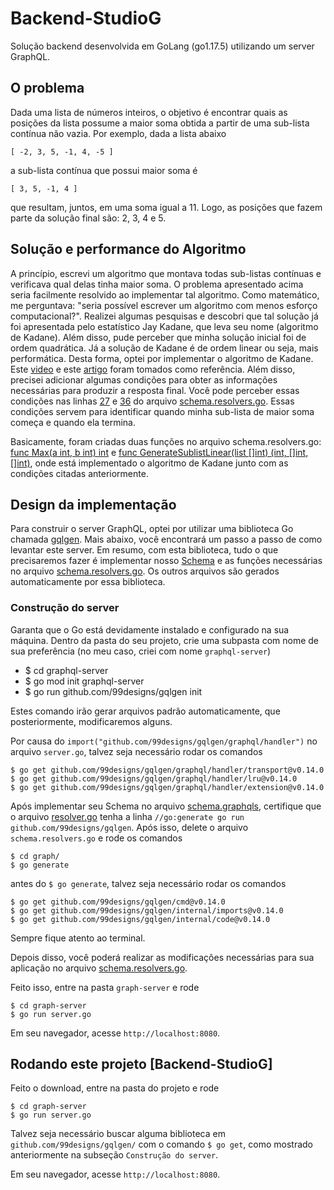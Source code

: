 # Backend-StudioG
Solução backend desenvolvida em GoLang (go1.17.5) utilizando um server GraphQL.

## O problema
Dada uma lista de números inteiros, o objetivo é encontrar quais as posições da lista possume a maior soma obtida a partir de uma sub-lista contínua não vazia.
Por exemplo, dada a lista abaixo

```
[ -2, 3, 5, -1, 4, -5 ]
```

a sub-lista contínua que possui maior soma é

```
[ 3, 5, -1, 4 ]
```

que resultam, juntos, em uma soma igual a 11. Logo, as posições que fazem parte da solução final são: 2, 3, 4 e 5.

## Solução e performance do Algoritmo
A princípio, escrevi um algoritmo que montava todas sub-listas contínuas e verificava qual delas tinha maior soma. O problema apresentado acima seria facilmente resolvido ao implementar tal algoritmo. Como matemático, me perguntava: "seria possível escrever um algoritmo com menos esforço computacional?". Realizei algumas pesquisas e descobri que tal solução já foi apresentada pelo estatístico Jay Kadane, que leva seu nome (algoritmo de Kadane). Além disso, pude perceber que minha solução inicial foi de ordem quadrática. Já a solução de Kadane é de ordem linear ou seja, mais performática. Desta forma, optei por implementar o algoritmo de Kadane. Este [video][1] e este [artigo][2] foram tomados como referência. Além disso, precisei adicionar algumas condições para obter as informações necessárias para produzir a resposta final. Você pode perceber essas condições nas linhas [27](https://github.com/stlandre/Backend-StudioG/blob/main/graphql-server/graph/schema.resolvers.go#L27-L32) e [36](https://github.com/stlandre/Backend-StudioG/blob/main/graphql-server/graph/schema.resolvers.go#L36-L39) do arquivo [schema.resolvers.go][3]. Essas condições servem para identificar quando minha sub-lista de maior soma começa e quando ela termina.

Basicamente, foram criadas duas funções no arquivo schema.resolvers.go: [func Max(a int, b int) int](https://github.com/stlandre/Backend-StudioG/blob/main/graphql-server/graph/schema.resolvers.go#L12-L18) e [func GenerateSublistLinear(list []int) (int, []int, []int)](https://github.com/stlandre/Backend-StudioG/blob/main/graphql-server/graph/schema.resolvers.go#L20-L54), onde está implementado o algoritmo de Kadane junto com as condições citadas anteriormente.

## Design da implementação
Para construir o server GraphQL, optei por utilizar uma biblioteca Go chamada [gqlgen](https://gqlgen.com/). Mais abaixo, você encontrará um passo a passo de como levantar este server. Em resumo, com esta biblioteca, tudo o que precisaremos fazer é implementar nosso [Schema](https://github.com/stlandre/Backend-StudioG/blob/main/graphql-server/graph/schema.graphqls) e as funções necessárias no arquivo [schema.resolvers.go][3]. Os outros arquivos são gerados automaticamente por essa biblioteca.

### Construção do server
Garanta que o Go está devidamente instalado e configurado na sua máquina. Dentro da pasta do seu projeto, crie uma subpasta com nome de sua preferência (no meu caso, criei com nome `graphql-server`)

* $ cd graphql-server
* $ go mod init graphql-server
* $ go run github.com/99designs/gqlgen init

Estes comando irão gerar arquivos padrão automaticamente, que posteriormente, modificaremos alguns.

Por causa do `import("github.com/99designs/gqlgen/graphql/handler")` no arquivo `server.go`, talvez seja necessário rodar os comandos

```
$ go get github.com/99designs/gqlgen/graphql/handler/transport@v0.14.0
$ go get github.com/99designs/gqlgen/graphql/handler/lru@v0.14.0
$ go get github.com/99designs/gqlgen/graphql/handler/extension@v0.14.0
```

Após implementar seu Schema no arquivo [schema.graphqls](https://github.com/stlandre/Backend-StudioG/blob/main/graphql-server/graph/schema.graphqls), certifique que o arquivo [resolver.go](https://github.com/stlandre/Backend-StudioG/blob/main/graphql-server/graph/resolver.go) tenha a linha `//go:generate go run github.com/99designs/gqlgen`. Após isso, delete o arquivo `schema.resolvers.go` e rode os comandos

```
$ cd graph/
$ go generate
```
antes do `$ go generate`, talvez seja necessário rodar os comandos

```
$ go get github.com/99designs/gqlgen/cmd@v0.14.0
$ go get github.com/99designs/gqlgen/internal/imports@v0.14.0
$ go get github.com/99designs/gqlgen/internal/code@v0.14.0
```
Sempre fique atento ao terminal.

Depois disso, você poderá realizar as modificações necessárias para sua aplicação no arquivo [schema.resolvers.go][3].

Feito isso, entre na pasta `graph-server` e rode

```
$ cd graph-server
$ go run server.go
```
Em seu navegador, acesse `http://localhost:8080`.

## Rodando este projeto [Backend-StudioG]
Feito o download, entre na pasta do projeto e rode

```
$ cd graph-server
$ go run server.go
```
Talvez seja necessário buscar alguma biblioteca em `github.com/99designs/gqlgen/` com o comando `$ go get`, como mostrado anteriormente na subseção `Construção do server`.

Em seu navegador, acesse `http://localhost:8080`.

[1]: https://youtu.be/UncRSviH-cY?list=PLCNsY09SiMaTKBw91MkXOiJCPMQR0tlOA&t=906
[2]: https://pt.wikipedia.org/wiki/Sublista_cont%C3%ADgua_de_soma_m%C3%A1xima#Solu%C3%A7%C3%A3o_linear
[3]: https://github.com/stlandre/Backend-StudioG/blob/main/graphql-server/graph/schema.resolvers.go
